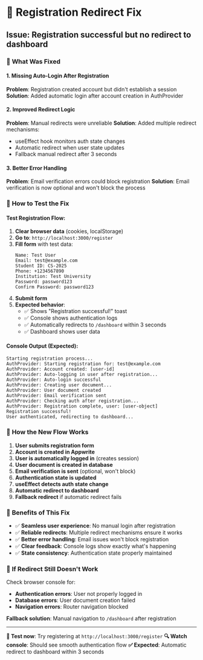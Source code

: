 # 🔄 Registration Redirect Fix

## Issue: Registration successful but no redirect to dashboard

### 🔧 **What Was Fixed**

#### **1. Missing Auto-Login After Registration**
**Problem**: Registration created account but didn't establish a session
**Solution**: Added automatic login after account creation in AuthProvider

#### **2. Improved Redirect Logic**
**Problem**: Manual redirects were unreliable
**Solution**: Added multiple redirect mechanisms:
- useEffect hook monitors auth state changes
- Automatic redirect when user state updates
- Fallback manual redirect after 3 seconds

#### **3. Better Error Handling**
**Problem**: Email verification errors could block registration
**Solution**: Email verification is now optional and won't block the process

### 🧪 **How to Test the Fix**

#### **Test Registration Flow**:
1. **Clear browser data** (cookies, localStorage)
2. **Go to**: `http://localhost:3000/register`
3. **Fill form** with test data:
   ```
   Name: Test User
   Email: test@example.com
   Student ID: CS-2025
   Phone: +1234567890
   Institution: Test University
   Password: password123
   Confirm Password: password123
   ```
4. **Submit form**
5. **Expected behavior**:
   - ✅ Shows "Registration successful!" toast
   - ✅ Console shows authentication logs
   - ✅ Automatically redirects to `/dashboard` within 3 seconds
   - ✅ Dashboard shows user data

#### **Console Output (Expected)**:
```
Starting registration process...
AuthProvider: Starting registration for: test@example.com
AuthProvider: Account created: [user-id]
AuthProvider: Auto-logging in user after registration...
AuthProvider: Auto-login successful
AuthProvider: Creating user document...
AuthProvider: User document created
AuthProvider: Email verification sent
AuthProvider: Checking auth after registration...
AuthProvider: Registration complete, user: [user-object]
Registration successful!
User authenticated, redirecting to dashboard...
```

### 🔄 **How the New Flow Works**

1. **User submits registration form**
2. **Account is created in Appwrite**
3. **User is automatically logged in** (creates session)
4. **User document is created in database**
5. **Email verification is sent** (optional, won't block)
6. **Authentication state is updated**
7. **useEffect detects auth state change**
8. **Automatic redirect to dashboard**
9. **Fallback redirect** if automatic redirect fails

### 🎯 **Benefits of This Fix**

- ✅ **Seamless user experience**: No manual login after registration
- ✅ **Reliable redirects**: Multiple redirect mechanisms ensure it works
- ✅ **Better error handling**: Email issues won't block registration
- ✅ **Clear feedback**: Console logs show exactly what's happening
- ✅ **State consistency**: Authentication state properly maintained

### 🚨 **If Redirect Still Doesn't Work**

Check browser console for:
- **Authentication errors**: User not properly logged in
- **Database errors**: User document creation failed
- **Navigation errors**: Router navigation blocked

**Fallback solution**: Manual navigation to `/dashboard` after registration

---

**🚀 Test now**: Try registering at `http://localhost:3000/register`
**🔍 Watch console**: Should see smooth authentication flow
**✅ Expected**: Automatic redirect to dashboard within 3 seconds
